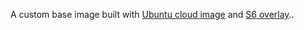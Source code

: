 <!-- DO NOT EDIT THIS FILE MANUALLY  -->
<!-- Please read the CONTRIBUTING.md -->

[timstephens24url]: https://stephens.cc
[appurl]: https://cloud-images.ubuntu.com
[dockerfileurl]: https://github.com/timstephens24/docker-baseimage-ubuntu/blob/master/Dockerfile

A custom base image built with [Ubuntu cloud image][appurl] and [S6 overlay](https://github.com/just-containers/s6-overlay)..

